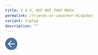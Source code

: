 ```yaml
---
title: I O U, BUT NOT THAT MUCH
permalink: /friends-or-coworker-dispute/
variant: tiptap
description: ""
---
```

<p></p>
<p></p>
<p></p>
<p></p><a class="isomer-image-wrapper" href="/disputes-suitable-for-mediation/"><img style="width: 10%;" height="auto" width="100%" alt="" src="/images/MEDIATION STORIES/Back_button.png"></a>
<p></p>
